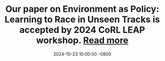 ---
title: >-
    Our paper on <strong>Environment as Policy: Learning to Race in Unseen Tracks</strong> is accepted by 2024 CoRL LEAP workshop.
    <a href="https://leap-workshop.github.io" target="_blank">Read more <i class="fas fa-angle-double-right"></i></a>
date: 2024-10-23 10:00:00 -0800
---